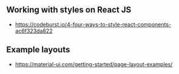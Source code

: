 ## Working with styles on React JS
- https://codeburst.io/4-four-ways-to-style-react-components-ac6f323da822

## Example layouts
- https://material-ui.com/getting-started/page-layout-examples/
